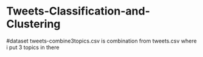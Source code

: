 # Tweets-Classification-and-Clustering

#dataset
tweets-combine3topics.csv is combination from tweets.csv where i put 3 topics in there
